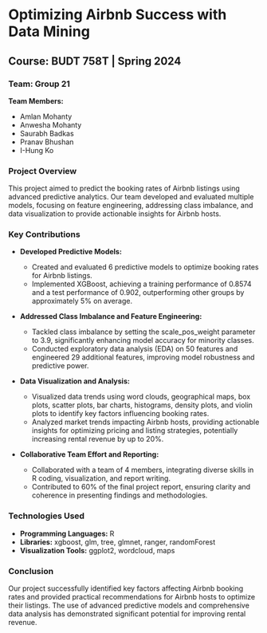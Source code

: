 # Optimizing Airbnb Success with Data Mining

## Course: BUDT 758T | Spring 2024

### Team: Group 21

**Team Members:**
- Amlan Mohanty
- Anwesha Mohanty
- Saurabh Badkas
- Pranav Bhushan
- I-Hung Ko

### Project Overview
This project aimed to predict the booking rates of Airbnb listings using advanced predictive analytics. Our team developed and evaluated multiple models, focusing on feature engineering, addressing class imbalance, and data visualization to provide actionable insights for Airbnb hosts.

### Key Contributions
- **Developed Predictive Models:**
  - Created and evaluated 6 predictive models to optimize booking rates for Airbnb listings.
  - Implemented XGBoost, achieving a training performance of 0.8574 and a test performance of 0.902, outperforming other groups by approximately 5% on average.

- **Addressed Class Imbalance and Feature Engineering:**
  - Tackled class imbalance by setting the scale_pos_weight parameter to 3.9, significantly enhancing model accuracy for minority classes.
  - Conducted exploratory data analysis (EDA) on 50 features and engineered 29 additional features, improving model robustness and predictive power.

- **Data Visualization and Analysis:**
  - Visualized data trends using word clouds, geographical maps, box plots, scatter plots, bar charts, histograms, density plots, and violin plots to identify key factors influencing booking rates.
  - Analyzed market trends impacting Airbnb hosts, providing actionable insights for optimizing pricing and listing strategies, potentially increasing rental revenue by up to 20%.

- **Collaborative Team Effort and Reporting:**
  - Collaborated with a team of 4 members, integrating diverse skills in R coding, visualization, and report writing.
  - Contributed to 60% of the final project report, ensuring clarity and coherence in presenting findings and methodologies.

### Technologies Used
- **Programming Languages:** R
- **Libraries:** xgboost, glm, tree, glmnet, ranger, randomForest
- **Visualization Tools:** ggplot2, wordcloud, maps

### Conclusion
Our project successfully identified key factors affecting Airbnb booking rates and provided practical recommendations for Airbnb hosts to optimize their listings. The use of advanced predictive models and comprehensive data analysis has demonstrated significant potential for improving rental revenue.
